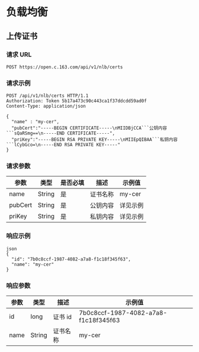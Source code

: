 #  负载均衡

## 上传证书

### 请求 URL

`POST https://open.c.163.com/api/v1/nlb/certs`

### 请求示例

```http
POST /api/v1/nlb/certs HTTP/1.1
Authorization: Token 5b17a473c90c443ca1f37ddcdd59ad0f
Content-Type: application/json

{
  "name" : "my-cer",
  "pubCert":"-----BEGIN CERTIFICATE-----\nMIIDBjCCA```公钥内容```sQaRSmg==\n-----END CERTIFICATE-----",
  "priKey":"-----BEGIN RSA PRIVATE KEY-----\nMIIEpQIBAA```私钥内容```lCybGco=\n-----END RSA PRIVATE KEY-----"
}
```
### 请求参数

|   参数  |  类型  | 是否必填 |   描述   |  示例值  |
|---------|--------|----------|----------|----------|
| name    | String | 是       | 证书名称 | my-cer   |
| pubCert | String | 是       | 公钥内容 | 详见示例 |
| priKey  | String | 是       | 私钥内容 | 详见示例 |


### 响应示例

```
json
{
  "id": "7b0c8ccf-1987-4082-a7a8-f1c18f345f63",
  "name": "my-cer"
}
```

### 响应参数

| 参数 |  类型  |   描述   |                示例值                |
|------|--------|----------|--------------------------------------|
| id   | long   | 证书 id  | 7b0c8ccf-1987-4082-a7a8-f1c18f345f63 |
| name | String | 证书名称 | my-cer                               |
